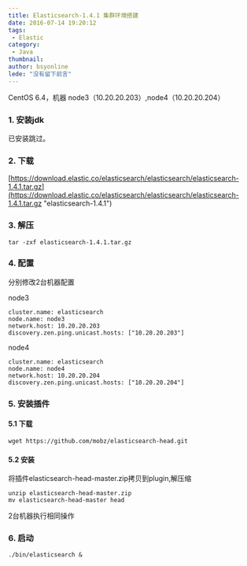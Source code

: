 ```yaml
---
title: Elasticsearch-1.4.1 集群环境搭建
date: 2016-07-14 19:20:12
tags:
 - Elastic
category: 
 - Java
thumbnail: 
author: bsyonline
lede: "没有留下前言"
---
```


CentOS 6.4，机器 node3（10.20.20.203）,node4（10.20.20.204）

### 1. 安装jdk

已安装跳过。

### 2. 下载

[https://download.elastic.co/elasticsearch/elasticsearch/elasticsearch-1.4.1.tar.gz](https://download.elastic.co/elasticsearch/elasticsearch/elasticsearch-1.4.1.tar.gz "elasticsearch-1.4.1")

### 3. 解压
```
tar -zxf elasticsearch-1.4.1.tar.gz
```
### 4. 配置

分别修改2台机器配置

node3
```
cluster.name: elasticsearch
node.name: node3
network.host: 10.20.20.203  
discovery.zen.ping.unicast.hosts: ["10.20.20.203"]
```
node4
```
cluster.name: elasticsearch
node.name: node4
network.host: 10.20.20.204  
discovery.zen.ping.unicast.hosts: ["10.20.20.204"]
```
### 5. 安装插件
#### 5.1 下载
```
wget https://github.com/mobz/elasticsearch-head.git
```
#### 5.2 安装

将插件elasticsearch-head-master.zip拷贝到plugin,解压缩
```
unzip elasticsearch-head-master.zip
mv elasticsearch-head-master head
```
2台机器执行相同操作

### 6. 启动
```
./bin/elasticsearch &
```
